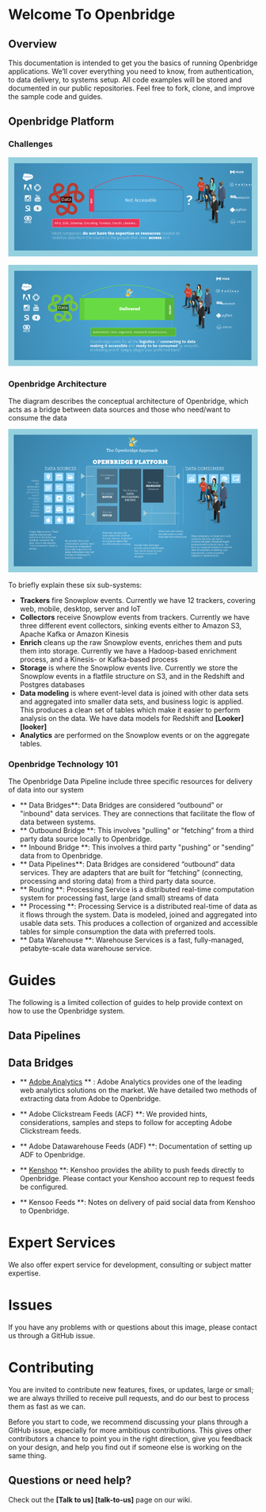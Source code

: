 # Welcome To Openbridge


## Overview

This documentation is intended to get you the basics of running Openbridge applications. We’ll cover everything you need to know, from authentication, to data delivery, to systems setup. All code examples will be stored and documented in our public repositories.
Feel free to fork, clone, and improve the sample code and guides.

## Openbridge Platform

### Challenges
![gap](./images/data-gap.png)



![gap](./images/data-access.png)


### Openbridge Architecture

The diagram describes the conceptual architecture of Openbridge, which acts as a bridge between data sources and those who need/want to consume the data

![architecture](./images/architecture.png)


To briefly explain these six sub-systems:

* **Trackers** fire Snowplow events. Currently we have 12 trackers, covering web, mobile, desktop, server and IoT
* **Collectors** receive Snowplow events from trackers. Currently we have three different event collectors, sinking events either to Amazon S3, Apache Kafka or Amazon Kinesis
* **Enrich** cleans up the raw Snowplow events, enriches them and puts them into storage. Currently we have a Hadoop-based enrichment process, and a Kinesis- or Kafka-based process
* **Storage** is where the Snowplow events live. Currently we store the Snowplow events in a flatfile structure on S3, and in the Redshift and Postgres databases
* **Data modeling** is where event-level data is joined with other data sets and aggregated into smaller data sets, and business logic is applied. This produces a clean set of tables which make it easier to perform analysis on the data. We have data models for Redshift and **[Looker] [looker]**
* **Analytics** are performed on the Snowplow events or on the aggregate tables.

### Openbridge Technology 101
The Openbridge Data Pipeline include three specific resources for delivery of data into our system

* ** Data Bridges**: Data Bridges are considered “outbound” or "inbound" data services. They are connections that facilitate the flow of data between systems.
 * ** Outbound Bridge **: This involves "pulling" or "fetching” from a third party data source locally to Openbridge.
 * ** Inbound Bridge **: This involves a third party "pushing" or "sending” data from to Openbridge.
* ** Data Pipelines**: Data Bridges are considered “outbound” data services. They are adapters that are built for “fetching”  (connecting, processing and storing data) from a third party data source.
 * ** Routing **: Processing Service is a distributed real-time computation system for processing fast, large (and small) streams of data
 * ** Processing **: Processing Service is a distributed real-time of data as it flows through the system. Data is modeled, joined and aggregated  into usable data sets. This produces a collection of organized and accessible tables for simple consumption the data with preferred tools.
* ** Data Warehouse **: Warehouse Services is a fast, fully-managed, petabyte-scale data warehouse service.




# Guides
The following is a limited collection of guides to help provide context on how to use the Openbridge system.

## Data Pipelines


## Data Bridges

- ** [Adobe Analytics](http://www.adobe.com/solutions/digital-analytics.html) ** : Adobe Analytics provides one of the leading web analytics solutions on the market. We have detailed two methods of extracting data from Adobe to Openbridge.

 - ** Adobe Clickstream Feeds (ACF) **: We provided hints, considerations, samples and steps to follow for accepting Adobe Clickstream feeds.</p>

 - ** Adobe Datawarehouse Feeds (ADF) **: Documentation of setting up ADF to Openbridge.</p>

</ul>

- ** [Kenshoo](http://kenshoo.com) **: Kenshoo provides the ability to push feeds directly to Openbridge. Please contact your Kenshoo account rep to request feeds be configured.

 - ** Kensoo Feeds **: Notes on delivery of paid social data from Kenshoo to Openbridge.


# Expert Services
We also offer expert service for development, consulting or subject matter expertise.

# Issues

If you have any problems with or questions about this image, please contact us through a GitHub issue.

# Contributing

You are invited to contribute new features, fixes, or updates, large or small; we are always thrilled to receive pull requests, and do our best to process them as fast as we can.

Before you start to code, we recommend discussing your plans through a GitHub issue, especially for more ambitious contributions. This gives other contributors a chance to point you in the right direction, give you feedback on your design, and help you find out if someone else is working on the same thing.



## Questions or need help?

Check out the **[Talk to us] [talk-to-us]** page on our wiki.
